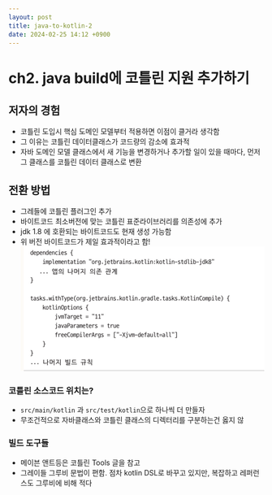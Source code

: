 ```yaml
---
layout: post
title: java-to-kotlin-2
date: 2024-02-25 14:12 +0900
---
```


# ch2. java build에 코틀린 지원 추가하기


## 저자의 경험
- 코틀린 도입시 핵심 도메인 모델부터 적용하면 이점이 클거라 생각함
- 그 이유는 코틀린 데이터클래스가 코드량의 감소에 효과적
- 자바 도메인 모델 클래스에서 새 기능을 변경하거나 추가할 일이 있을 때마다, 먼저 그 클래스를 코틀린 데이터 클래스로 변환


## 전환 방법

- 그레들에 코틀린 플러그인 추가
- 바이트코드 최소버전에 맞는 코틀린 표준라이브러리를 의존성에 추가
- jdk 1.8 에 호환되는 바이트코드도 현재 생성 가능함
- 위 버전 바이트코드가 제일 효과적이라고 함!
![img.png](/assets/img/img.png)

### 코틀린 소스코드 위치는?
- `src/main/kotlin` 과 `src/test/kotlin`으로 하나씩 더 만들자
- 무조건적으로 자바클래스와 코틀린 클래스의 디렉터리를 구분하는건 옳지 않

### 빌드 도구들
- 메이븐 앤트등은 코틀린 Tools 글을 참고
- 그레이들 그루비 문법이 편함. 점차 kotlin DSL로 바꾸고 있지만, 복잡하고 레퍼런스도 그루비에 비해 적다


